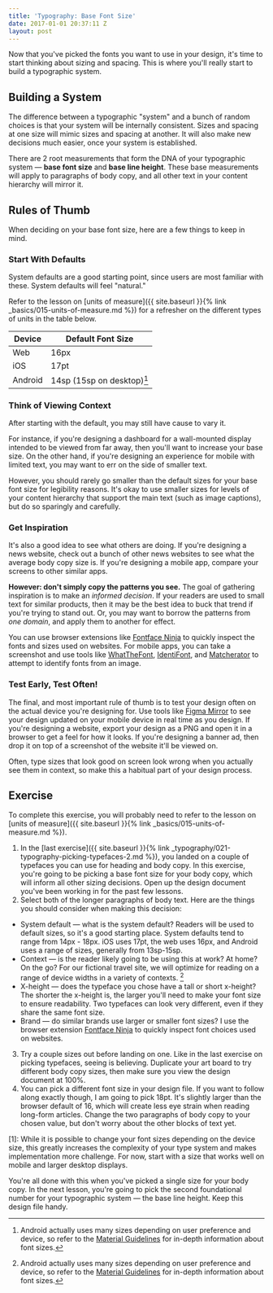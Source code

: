 ```yaml
---
title: 'Typography: Base Font Size'
date: 2017-01-01 20:37:11 Z
layout: post
---
```

Now that you've picked the fonts you want to use in your design, it's time to start thinking about sizing and spacing. This is where you'll really start to build a typographic system.

## Building a System

The difference between a typographic "system" and a bunch of random choices is that your system will be internally consistent. Sizes and spacing at one size will mimic sizes and spacing at another. It will also make new decisions much easier, once your system is established.

There are 2 root measurements that form the DNA of your typographic system — **base font size** and **base line height**. These base measurements will apply to paragraphs of body copy, and all other text in your content hierarchy will mirror it.

## Rules of Thumb

When deciding on your base font size, here are a few things to keep in mind.

### Start With Defaults

System defaults are a good starting point, since users are most familiar with these. System defaults will feel "natural."

Refer to the lesson on [units of measure]({{ site.baseurl }}{% link _basics/015-units-of-measure.md %}) for a refresher on the different types of units in the table below.

| Device | Default Font Size |
|-|-|
| Web | 16px |
| iOS | 17pt |
| Android | 14sp (15sp on desktop)[^1] |

[^1]: Android actually uses many sizes depending on user preference and device, so refer to the [Material Guidelines](https://material.io/guidelines/style/typography.html) for in-depth information about font sizes.

### Think of Viewing Context

After starting with the default, you may still have cause to vary it.

For instance, if you're designing a dashboard for a wall-mounted display intended to be viewed from far away, then you'll want to increase your base size. On the other hand, if you're designing an experience for mobile with limited text, you may want to err on the side of smaller text.

However, you should rarely go smaller than the default sizes for your base font size for legibility reasons. It's okay to use smaller sizes for levels of your content hierarchy that support the main text (such as image captions), but do so sparingly and carefully.

### Get Inspiration

It's also a good idea to see what others are doing. If you're designing a news website, check out a bunch of other news websites to see what the average body copy size is. If you're designing a mobile app, compare your screens to other similar apps.

**However: don't simply copy the patterns you see.** The goal of gathering inspiration is to make an *informed decision*. If your readers are used to small text for similar products, then it may be the best idea to buck that trend if you're trying to stand out. Or, you may want to borrow the patterns from *one domain*, and apply them to another for effect.

You can use browser extensions like [Fontface Ninja](https://fontface.ninja/) to quickly inspect the fonts and sizes used on websites. For mobile apps, you can take a screenshot and use tools like [WhatTheFont](https://www.myfonts.com/WhatTheFont/), [IdentiFont](http://www.identifont.com/), and [Matcherator](https://www.fontspring.com/matcherator) to attempt to identify fonts from an image.

### Test Early, Test Often!

The final, and most important rule of thumb is to test your design often on the actual device you're designing for. Use tools like [Figma Mirror](https://www.figma.com/mirror) to see your design updated on your mobile device in real time as you design. If you're designing a website, export your design as a PNG and open it in a browser to get a feel for how it looks. If you're designing a banner ad, then drop it on top of a screenshot of the website it'll be viewed on.

Often, type sizes that look good on screen look wrong when you actually see them in context, so make this a habitual part of your design process.

<!--more-->
## Exercise
To complete this exercise, you will probably need to refer to the lesson on [units of measure]({{ site.baseurl }}{% link _basics/015-units-of-measure.md %}).

1. In the [last exercise]({{ site.baseurl }}{% link _typography/021-typography-picking-typefaces-2.md %}), you landed on a couple of typefaces you can use for heading and body copy. In this exercise, you're going to be picking a base font size for your body copy, which will inform all other sizing decisions. Open up the design document you've been working in for the past few lessons.
2. Select both of the longer paragraphs of body text. Here are the things you should consider when making this decision:
  * System default — what is the system default? Readers will be used to default sizes, so it's a good starting place. System defaults tend to range from 14px - 18px. iOS uses 17pt, the web uses 16px, and Android uses a range of sizes, generally from 13sp-15sp.
  * Context — is the reader likely going to be using this at work? At home? On the go? For our fictional travel site, we will optimize for reading on a range of device widths in a variety of contexts. [^1]
  * X-height — does the typeface you chose have a tall or short x-height? The shorter the x-height is, the larger you'll need to make your font size to ensure readability. Two typefaces can look very different, even if they share the same font size.
  * Brand — do similar brands use larger or smaller font sizes? I use the browser extension [Fontface Ninja](https://fontface.ninja/) to quickly inspect font choices used on websites.
3. Try a couple sizes out before landing on one. Like in the last exercise on picking typefaces, seeing is believing. Duplicate your art board to try different body copy sizes, then make sure you <span data-keyCombo="view-100%">view the design document at 100%</span>.
4. You can pick a different font size in your design file. If you want to follow along exactly though, I am going to pick 18pt. It's slightly larger than the browser default of 16, which will create less eye strain when reading long-form articles. Change the two paragraphs of body copy to your chosen value, but don't worry about the other blocks of text yet.

[1]: While it is possible to change your font sizes depending on the device size, this greatly increases the complexity of your type system and makes implementation more challenge. For now, start with a size that works well on mobile and larger desktop displays.

You're all done with this when you've picked a single size for your body copy. In the next lesson, you're going to pick the second foundational number for your typographic system — the base line height. Keep this design file handy.

